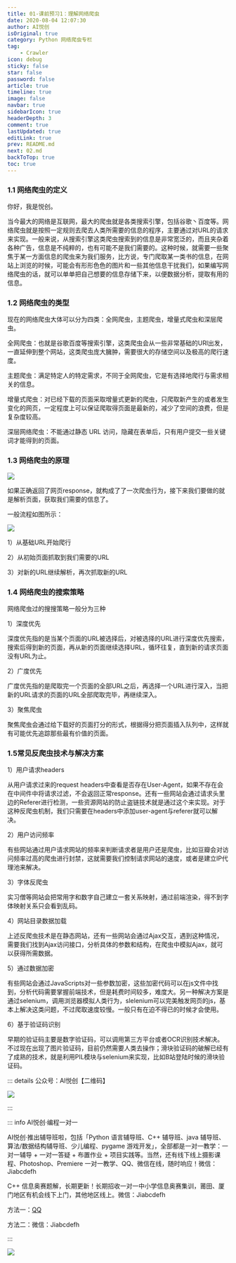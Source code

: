 ```yaml
---
title: 01-课前预习1：理解网络爬虫
date: 2020-08-04 12:07:30
author: AI悦创
isOriginal: true
category: Python 网络爬虫专栏
tag:
    - Crawler
icon: debug
sticky: false
star: false
password: false
article: true
timeline: true
image: false
navbar: true
sidebarIcon: true
headerDepth: 3
comment: true
lastUpdated: true
editLink: true
prev: README.md
next: 02.md
backToTop: true
toc: true
---
```


### 1.1 网络爬虫的定义

你好，我是悦创。

当今最大的网络是互联网，最大的爬虫就是各类搜索引擎，包括谷歌丶百度等。网络爬虫就是按照一定规则去爬去人类所需要的信息的程序，主要通过对URL的请求来实现。一般来说，从搜索引擎这类爬虫搜索到的信息是非常宽泛的，而且夹杂着各种广告，信息是不纯粹的，也有可能不是我们需要的。这种时候，就需要一些聚焦于某一方面信息的爬虫来为我们服务，比方说，专门爬取某一类书的信息，在网站上浏览的时候，可能会有形形色色的图片和一些其他信息干扰我们，如果编写网络爬虫的话，就可以单单把自己想要的信息存储下来，以便数据分析，提取有用的信息。

### 1.2 网络爬虫的类型

现在的网络爬虫大体可以分为四类：全网爬虫，主题爬虫，增量式爬虫和深层爬虫。

全网爬虫：也就是谷歌百度等搜索引擎，这类爬虫会从一些非常基础的URl出发，一直延伸到整个网站，这类爬虫庞大臃肿，需要很大的存储空间以及极高的爬行速度。

主题爬虫：满足特定人的特定需求，不同于全网爬虫，它是有选择地爬行与需求相关的信息。

增量式爬虫：对已经下载的页面采取增量式更新的爬虫，只爬取新产生的或者发生变化的网页，一定程度上可以保证爬取得页面是最新的，减少了空间的浪费，但是复杂度较高。

深层网络爬虫：不能通过静态 URL 访问，隐藏在表单后，只有用户提交一些关键词才能得到的页面。

### 1.3 网络爬虫的原理

![](./stage1_spider1.assets/1596514058635-e2da370b-e4e0-4f38-a522-c08e471f16f4.png)

如果正确返回了网页response，就构成了了一次爬虫行为，接下来我们要做的就是解析页面，获取我们需要的信息了。

一般流程如图所示：

![](./stage1_spider1.assets/1596514058626-0ce8cc04-4533-4ffb-b390-2777edd9c428.png)

1）从基础URL开始爬行

2）从初始页面抓取到我们需要的URL

3）对新的URL继续解析，再次抓取新的URL

### 1.4 网络爬虫的搜索策略

网络爬虫过的搜搜策略一般分为三种

1）深度优先

深度优先指的是当某个页面的URL被选择后，对被选择的URL进行深度优先搜索，搜索后得到新的页面，再从新的页面继续选择URL，循环往复，直到新的请求页面没有URL为止。

2）广度优先

广度优先指的是爬取完一个页面的全部URL之后，再选择一个URL进行深入，当把新的URL请求的页面的URL全部爬取完毕，再继续深入。

3）聚焦爬虫

聚焦爬虫会通过给下载好的页面打分的形式，根据得分把页面插入队列中，这样就有可能优先追踪那些最有价值的页面。

### 1.5常见反爬虫技术与解决方案

1）用户请求headers

从用户请求过来的request headers中查看是否存在User-Agent，如果不存在会在中间件中将请求过滤，不会返回正常response。还有一些网站会通过请求头里边的Referer进行检测，一些资源网站的防止盗链技术就是通过这个来实现。对于这种反爬虫机制，我们只需要在headers中添加user-agent与referer就可以解决。

2）用户访问频率

有些网站通过用户请求网站的频率来判断请求者是用户还是爬虫，比如豆瓣会对访问频率过高的爬虫进行封禁，这就需要我们控制请求网站的速度，或者是建立IP代理池来解决。

3）字体反爬虫

实习僧等网站会把常用字和数字自己建立一套关系映射，通过前端渲染，得不到字体映射关系只会看到乱码。

4）网站目录数据加载

上述反爬虫技术是在静态网站，还有一些网站会通过Ajax交互，遇到这种情况，需要我们找到Ajax访问接口，分析具体的参数和结构，在爬虫中模拟Ajax，就可以获得所需数据。

5）通过数据加密

有些网站会通过JavaScripts对一些参数加密，这些加密代码可以在js文件中找到，分析代码需要掌握前端技术，但是耗费时间较多，难度大。另一种解决方案是通过selenium，调用浏览器模拟人类行为，slelenium可以完美触发网页的js，基本上解决这类问题，不过爬取速度较慢。一般只有在迫不得已的时候才会使用。

6）基于验证码识别

早期的验证码主要是数字验证码，可以调用第三方平台或者OCR识别技术解决。不过现在出现了图片验证码，目前仍然需要人类去操作；滑块验证码的破解已经有了成熟的技术，就是利用PIL模块与selenium来实现，比如B站登陆时候的滑块验证码。

::: details 公众号：AI悦创【二维码】

![](/gzh.jpg)

:::

::: info AI悦创·编程一对一

AI悦创·推出辅导班啦，包括「Python 语言辅导班、C++ 辅导班、java 辅导班、算法/数据结构辅导班、少儿编程、pygame 游戏开发」，全部都是一对一教学：一对一辅导 + 一对一答疑 + 布置作业 + 项目实践等。当然，还有线下线上摄影课程、Photoshop、Premiere 一对一教学、QQ、微信在线，随时响应！微信：Jiabcdefh

C++ 信息奥赛题解，长期更新！长期招收一对一中小学信息奥赛集训，莆田、厦门地区有机会线下上门，其他地区线上。微信：Jiabcdefh

方法一：[QQ](http://wpa.qq.com/msgrd?v=3&uin=1432803776&site=qq&menu=yes)

方法二：微信：Jiabcdefh

:::

![](/zsxq.jpg)
